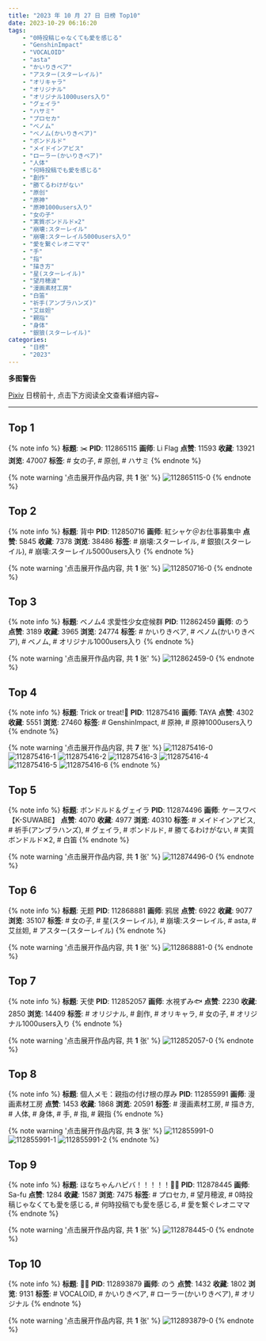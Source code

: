 ```yaml
---
title: "2023 年 10 月 27 日 日榜 Top10"
date: 2023-10-29 06:16:20
tags:
    - "0時投稿じゃなくても愛を感じる"
    - "GenshinImpact"
    - "VOCALOID"
    - "asta"
    - "かいりきベア"
    - "アスター(スターレイル)"
    - "オリキャラ"
    - "オリジナル"
    - "オリジナル1000users入り"
    - "グェイラ"
    - "ハサミ"
    - "プロセカ"
    - "ベノム"
    - "ベノム(かいりきベア)"
    - "ボンドルド"
    - "メイドインアビス"
    - "ローラー(かいりきベア)"
    - "人体"
    - "何時投稿でも愛を感じる"
    - "創作"
    - "勝てるわけがない"
    - "原创"
    - "原神"
    - "原神1000users入り"
    - "女の子"
    - "実質ボンドルド✕2"
    - "崩壊:スターレイル"
    - "崩壊:スターレイル5000users入り"
    - "愛を繋ぐレオニママ"
    - "手"
    - "指"
    - "描き方"
    - "星(スターレイル)"
    - "望月穂波"
    - "漫画素材工房"
    - "白笛"
    - "祈手(アンブラハンズ)"
    - "艾丝妲"
    - "親指"
    - "身体"
    - "銀狼(スターレイル)"
categories:
    - "日榜"
    - "2023"
---
```


<i class="fa fa-triangle-exclamation"></i>**多图警告**<i class="fa fa-triangle-exclamation"></i>

[Pixiv](https://www.pixiv.net/) 日榜前十, 点击下方阅读全文查看详细内容~

<!-- more -->

---

## Top 1

{% note info %}
**标题**: ✂️
**PID**: 112865115 **画师**: Li Flag
**点赞**: 11593 **收藏**: 13921 **浏览**: 47007
**标签**: # 女の子, # 原创, # ハサミ
{% endnote %}

{% note warning '点击展开作品内容, 共 **1** 张' %}
![112865115-0](https://i.pixiv.re/img-original/img/2023/10/26/18/07/12/112865115_p0.jpg)
{% endnote %}

## Top 2

{% note info %}
**标题**: 背中
**PID**: 112850716 **画师**: 紅シャケ＠お仕事募集中
**点赞**: 5845 **收藏**: 7378 **浏览**: 38486
**标签**: # 崩壊:スターレイル, # 銀狼(スターレイル), # 崩壊:スターレイル5000users入り
{% endnote %}

{% note warning '点击展开作品内容, 共 **1** 张' %}
![112850716-0](https://i.pixiv.re/img-original/img/2023/10/26/00/29/22/112850716_p0.jpg)
{% endnote %}

## Top 3

{% note info %}
**标题**: ベノム4 求愛性少女症候群
**PID**: 112862459 **画师**: のう
**点赞**: 3189 **收藏**: 3965 **浏览**: 24774
**标签**: # かいりきベア, # ベノム(かいりきベア), # ベノム, # オリジナル1000users入り
{% endnote %}

{% note warning '点击展开作品内容, 共 **1** 张' %}
![112862459-0](https://i.pixiv.re/img-original/img/2023/10/26/15/35/37/112862459_p0.jpg)
{% endnote %}

## Top 4

{% note info %}
**标题**: Trick or treat!🖤
**PID**: 112875416 **画师**: TAYA
**点赞**: 4302 **收藏**: 5551 **浏览**: 27460
**标签**: # GenshinImpact, # 原神, # 原神1000users入り
{% endnote %}

{% note warning '点击展开作品内容, 共 **7** 张' %}
![112875416-0](https://i.pixiv.re/img-original/img/2023/10/27/00/23/42/112875416_p0.jpg)
![112875416-1](https://i.pixiv.re/img-original/img/2023/10/27/00/23/42/112875416_p1.jpg)
![112875416-2](https://i.pixiv.re/img-original/img/2023/10/27/00/23/42/112875416_p2.jpg)
![112875416-3](https://i.pixiv.re/img-original/img/2023/10/27/00/23/42/112875416_p3.jpg)
![112875416-4](https://i.pixiv.re/img-original/img/2023/10/27/00/23/42/112875416_p4.jpg)
![112875416-5](https://i.pixiv.re/img-original/img/2023/10/27/00/23/42/112875416_p5.jpg)
![112875416-6](https://i.pixiv.re/img-original/img/2023/10/27/00/23/42/112875416_p6.jpg)
{% endnote %}

## Top 5

{% note info %}
**标题**: ボンドルド＆グェイラ
**PID**: 112874496 **画师**: ケースワベ【K-SUWABE】
**点赞**: 4070 **收藏**: 4977 **浏览**: 40310
**标签**: # メイドインアビス, # 祈手(アンブラハンズ), # グェイラ, # ボンドルド, # 勝てるわけがない, # 実質ボンドルド✕2, # 白笛
{% endnote %}

{% note warning '点击展开作品内容, 共 **1** 张' %}
![112874496-0](https://i.pixiv.re/img-original/img/2023/10/27/00/00/28/112874496_p0.jpg)
{% endnote %}

## Top 6

{% note info %}
**标题**: 无题
**PID**: 112868881 **画师**: 鸦居
**点赞**: 6922 **收藏**: 9077 **浏览**: 35107
**标签**: # 女の子, # 星(スターレイル), # 崩壊:スターレイル, # asta, # 艾丝妲, # アスター(スターレイル)
{% endnote %}

{% note warning '点击展开作品内容, 共 **1** 张' %}
![112868881-0](https://i.pixiv.re/img-original/img/2023/10/26/20/45/25/112868881_p0.jpg)
{% endnote %}

## Top 7

{% note info %}
**标题**: 天使
**PID**: 112852057 **画师**: 水視ずみ🐟
**点赞**: 2230 **收藏**: 2850 **浏览**: 14409
**标签**: # オリジナル, # 創作, # オリキャラ, # 女の子, # オリジナル1000users入り
{% endnote %}

{% note warning '点击展开作品内容, 共 **1** 张' %}
![112852057-0](https://i.pixiv.re/img-original/img/2023/10/26/01/25/25/112852057_p0.png)
{% endnote %}

## Top 8

{% note info %}
**标题**: 個人メモ：親指の付け根の厚み
**PID**: 112855991 **画师**: 漫画素材工房
**点赞**: 1453 **收藏**: 1868 **浏览**: 20591
**标签**: # 漫画素材工房, # 描き方, # 人体, # 身体, # 手, # 指, # 親指
{% endnote %}

{% note warning '点击展开作品内容, 共 **3** 张' %}
![112855991-0](https://i.pixiv.re/img-original/img/2023/10/26/07/00/06/112855991_p0.jpg)
![112855991-1](https://i.pixiv.re/img-original/img/2023/10/26/07/00/06/112855991_p1.jpg)
![112855991-2](https://i.pixiv.re/img-original/img/2023/10/26/07/00/06/112855991_p2.jpg)
{% endnote %}

## Top 9

{% note info %}
**标题**: ほなちゃんハピバ！！！！！🎂🎉
**PID**: 112878445 **画师**: Sa-fu
**点赞**: 1284 **收藏**: 1587 **浏览**: 7475
**标签**: # プロセカ, # 望月穂波, # 0時投稿じゃなくても愛を感じる, # 何時投稿でも愛を感じる, # 愛を繋ぐレオニママ
{% endnote %}

{% note warning '点击展开作品内容, 共 **1** 张' %}
![112878445-0](https://i.pixiv.re/img-original/img/2023/10/27/03/04/41/112878445_p0.jpg)
{% endnote %}

## Top 10

{% note info %}
**标题**: 🐺💜
**PID**: 112893879 **画师**: のう
**点赞**: 1432 **收藏**: 1802 **浏览**: 9131
**标签**: # VOCALOID, # かいりきベア, # ローラー(かいりきベア), # オリジナル
{% endnote %}

{% note warning '点击展开作品内容, 共 **1** 张' %}
![112893879-0](https://i.pixiv.re/img-original/img/2023/10/27/20/31/29/112893879_p0.png)
{% endnote %}
